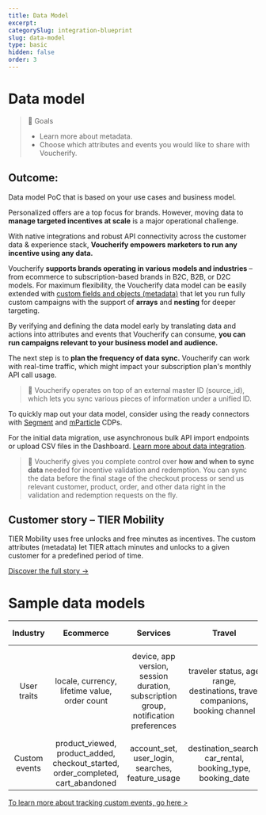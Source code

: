 ```yaml
---
title: Data Model
excerpt:
categorySlug: integration-blueprint
slug: data-model
type: basic
hidden: false
order: 3
---
```


# Data model

> 📘 Goals
> * Learn more about metadata. 
> * Choose which attributes and events you would like to share with Voucherify.

 ## Outcome:

Data model PoC that is based on your use cases and business model.

Personalized offers are a top focus for brands. However, moving data to **manage targeted incentives at scale** is a major operational challenge.

With native integrations and robust API connectivity across the customer data & experience stack, **Voucherify empowers marketers to run any incentive using any data.** 

Voucherify **supports brands operating in various models and industries** – from ecommerce to subscription-based brands in B2C, B2B, or D2C models. For maximum flexibility, the Voucherify data model can be easily extended with [custom fields and objects (metadata)](https://support.voucherify.io/article/99-schema-validation-metadata "Getting stared with Metadata") that let you run fully custom campaigns with the support of **arrays** and **nesting** for deeper targeting. 

By verifying and defining the data model early by translating data and actions into attributes and events that Voucherify can consume, **you can run campaigns relevant to your business model and audience.**

The next step is to **plan the frequency of data sync.** Voucherify can work with real-time traffic, which might impact your subscription plan's monthly API call usage.

> 📘 Voucherify operates on top of an external master ID (source_id),
which lets you sync various pieces of information under a unified ID. 

To quickly map out your data model, consider using the ready connectors with [Segment](https://voucherify.io/integrations/segment "Integration with Segment") and [mParticle](https://voucherify.io/integrations/mparticle "Integration with mParticle") CDPs. 

For the initial data migration, use asynchronous bulk API import endpoints or upload CSV files in the Dashboard. [Learn more about data integration](https://support.voucherify.io/article/574-data-import "Data Import").

> 📘 Voucherify gives you complete control over **how and when to sync data** needed for incentive validation and redemption. You can sync the data before the final stage of the checkout process or send us relevant customer, product, order, and other data right in the validation and redemption requests on the fly. 

## Customer story – TIER Mobility

TIER Mobility uses free unlocks and free 
minutes as incentives. The custom attributes 
(metadata) let TIER attach minutes and unlocks 
to a given customer for a predefined period of time.

[Discover the full story ->](https://voucherify.io/ebooks/tier-mobility-case-study "Tier mobility case study")

# Sample data models

| Industry      | Ecommerce    | Services    | Travel    | QSR & Food Delivery   |
| :---:         |    :---:     |     :---:   |    :---:  |       :---:           |
| User traits   | locale, currency, lifetime value, order count | device, app version, session duration, subscription group, notification preferences | traveler status, age range, destinations, travel companions, booking channel | order history, favorite items, delivery address, dietary preferences, favorite restaurants, delivery instructions |               
| Custom events | product_viewed, product_added, checkout_started, order_completed, cart_abandoned | account_set, user_login, searches, feature_usage | destination_search, car_rental, booking_type, booking_date | menu_item_view, app_rating, menu_search, order_tracking, delivery_completed |

[To learn more about tracking custom events, go here >](ref:custom-event-object) 










